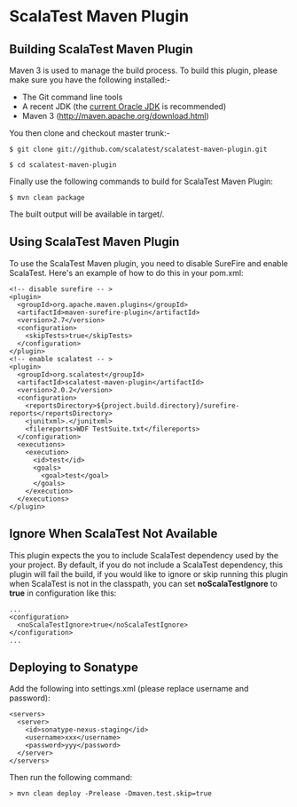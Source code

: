 ScalaTest Maven Plugin
======================

Building ScalaTest Maven Plugin
-------------------------------

Maven 3 is used to manage the build process.  To build this plugin, please make sure you have the following installed:-

  * The Git command line tools
  * A recent JDK (the [current Oracle JDK](http://www.oracle.com/technetwork/java/javase/downloads/index.html) is recommended)
  * Maven 3 (http://maven.apache.org/download.html)

You then clone and checkout master trunk:-

    $ git clone git://github.com/scalatest/scalatest-maven-plugin.git
    
    $ cd scalatest-maven-plugin

Finally use the following commands to build for ScalaTest Maven Plugin: 

    $ mvn clean package

The built output will be available in target/.

Using ScalaTest Maven Plugin
----------------------------

To use the ScalaTest Maven plugin, you need to disable SureFire and enable ScalaTest. Here's an example of how to do this in your pom.xml: 

    <!-- disable surefire -- >
    <plugin>
      <groupId>org.apache.maven.plugins</groupId>
      <artifactId>maven-surefire-plugin</artifactId>
      <version>2.7</version>
      <configuration>
        <skipTests>true</skipTests>
      </configuration>
    </plugin>
    <!-- enable scalatest -- >
    <plugin>
      <groupId>org.scalatest</groupId>
      <artifactId>scalatest-maven-plugin</artifactId>
      <version>2.0.2</version>
      <configuration>
        <reportsDirectory>${project.build.directory}/surefire-reports</reportsDirectory>
        <junitxml>.</junitxml>
        <filereports>WDF TestSuite.txt</filereports>
      </configuration>
      <executions>
        <execution>
          <id>test</id>
          <goals>
            <goal>test</goal>
          </goals>
        </execution>
      </executions>
    </plugin>

Ignore When ScalaTest Not Available
-----------------------------------

This plugin expects the you to include ScalaTest dependency used by the your project.  By default, if you do not include a ScalaTest dependency, 
this plugin will fail the build, if you would like to ignore or skip running this plugin when ScalaTest is not in the classpath, you can set 
**noScalaTestIgnore** to **true** in configuration like this: 

```
...
<configuration>
  <noScalaTestIgnore>true</noScalaTestIgnore>
</configuration>
...
```

Deploying to Sonatype
---------------------

Add the following into settings.xml (please replace username and password): 

```
<servers>
  <server>
    <id>sonatype-nexus-staging</id>
    <username>xxx</username>
    <password>yyy</password>
  </server>
</servers>
```

Then run the following command: 

```
> mvn clean deploy -Prelease -Dmaven.test.skip=true
```